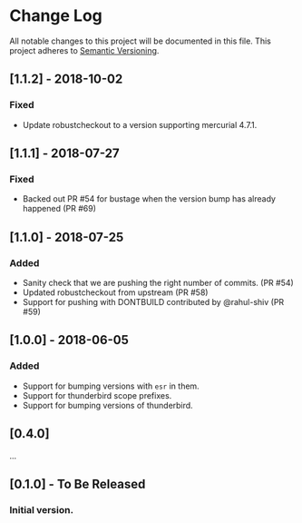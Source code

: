 # Change Log
All notable changes to this project will be documented in this file.
This project adheres to [Semantic Versioning](http://semver.org/).

## [1.1.2] - 2018-10-02

### Fixed
- Update robustcheckout to a version supporting mercurial 4.7.1.

## [1.1.1] - 2018-07-27

### Fixed
- Backed out PR #54 for bustage when the version bump has already happened (PR #69)

## [1.1.0] - 2018-07-25

### Added
- Sanity check that we are pushing the right number of commits. (PR #54)
- Updated robustcheckout from upstream (PR #58)
- Support for pushing with DONTBUILD contributed by @rahul-shiv (PR #59)

## [1.0.0] - 2018-06-05

### Added
- Support for bumping versions with `esr` in them.
- Support for thunderbird scope prefixes.
- Support for bumping versions of thunderbird.

## [0.4.0]

...

## [0.1.0] - To Be Released
### Initial version.
